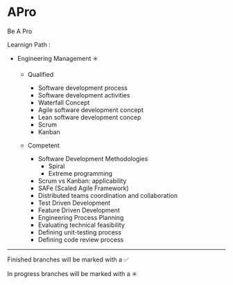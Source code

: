 # APro

Be A Pro

Learnign Path : 

- Engineering Management :eight_spoked_asterisk:

    - Qualified
        - Software development process
        - Software development activities
        - Waterfall Concept
        - Agile software development concept
        - Lean software development concep
        - Scrum
        - Kanban
		
    - Competent
        - Software Development Methodologies
            - Spiral
            - Extreme programming
        - Scrum vs Kanban: applicability
        - SAFe (Scaled Agile Framework)
        - Distributed teams coordination and collaboration
        - Test Driven Development
        - Feature Driven Development
        - Engineering Process Planning
        - Evaluating technical feasibility
        - Defining unit-testing process
        - Defining code review process

------------------------------------------------------------------------
Finished branches will be marked with a :white_check_mark:

In progress branches will be marked with a :eight_spoked_asterisk: